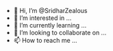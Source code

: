 - 👋 Hi, I’m @SridharZealous
- 👀 I’m interested in ...
- 🌱 I’m currently learning ...
- 💞️ I’m looking to collaborate on ...
- 📫 How to reach me ...

<!---
SridharZealous/SridharZealous is a ✨ special ✨ repository because its `README.md` (this file) appears on your GitHub profile.
You can click the Preview link to take a look at your changes.
--->

